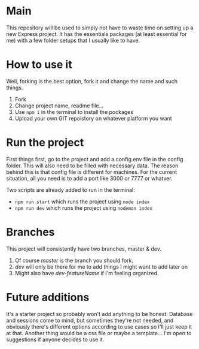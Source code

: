 # Main

This repository will be used to simply not have to waste time on setting up a new Express project.
It has the essentials packages (at least essential for me) with a few folder setups that I usually like to have.

# How to use it

Well, forking is the best option, fork it and change the name and such things.

1. Fork
2. Change project name, readme file...
3. Use `npm i` in the terminal to install the pockages
4. Upload your own GIT repoistory on whatever platform you want

# Run the project

First things first, go to the project and add a config.env file in the config folder. This will also need to be filled with necessary data. The reason behind this is that config file is different for machines. For the current situation, all you need is to add a port like 3000 or 7777 or whatver.

Two scripts are already added to run in the terminal:

- `npm run start` which runs the project using `node index`
- `npm run dev` which runs the project using `nodemon index`

# Branches

This project will consistently have two branches, master & dev.

1. Of course _master_ is the branch you should fork.
2. _dev_ will only be there for me to add things I might want to add later on
3. Might also have _dev-featureName_ if I'm feeling organized.

# Future additions

It's a starter project so probably won't add anything to be honest.
Database and sessions come to mind, but sometimes they're not needed, and obviously there's different options according to use cases so I'll just keep it at that.
Another thing would be a css file or maybe a template... I'm open to suggestions if anyone decides to use it.
